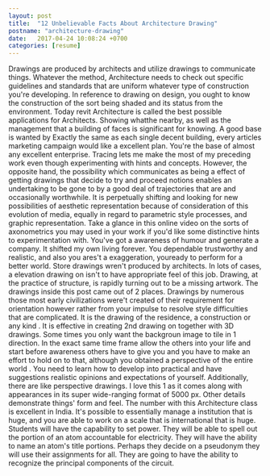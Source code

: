 ```yaml
---
layout: post
title:  "12 Unbelievable Facts About Architecture Drawing"
postname: "architecture-drawing"
date:   2017-04-24 10:08:24 +0700
categories: [resume]
---
```

Drawings are produced by architects and utilize drawings to communicate things. Whatever the method, Architecture needs to check out specific guidelines and standards that are uniform whatever type of construction you're developing. In reference to drawing on design, you ought to know the construction of the sort being shaded and its status from the environment. Today revit Architecture is called the best possible applications for Architects. Showing whatthe nearby, as well as the management that a building of faces is significant for knowing. A good base is wanted by Exactly the same as each single decent building, every articles marketing campaign would like a excellent plan. You're the base of almost any excellent enterprise. Tracing lets me make the most of my preceding work even though experimenting with hints and concepts. However, the opposite hand, the possibility which communicates as being a effect of getting drawings that decide to try and proceed notions enables an undertaking to be gone to by a good deal of trajectories that are and occasionally worthwhile. It is perpetually shifting and looking for new possibilities of aesthetic representation because of consideration of this evolution of media, equally in regard to parametric style processes, and graphic representation. Take a glance in this online video on the sorts of axonometrics you may used in your work if you'd like some distinctive hints to experimentation with. You've got a awareness of humour and generate a company. It shifted my own living forever. You dependable trustworthy and realistic, and also you ares't a exaggeration, youready to perform for a better world. Store drawings wren't produced by architects. In lots of cases, a elevation drawing on isn't to have appropriate feel of this job. Drawing, at the practice of structure, is rapidly turning out to be a missing artwork. The drawings inside this post came out of 2 places. Drawings by numerous those most early civilizations were't created of their requirement for orientation however rather from your impulse to resolve style difficulties that are complicated. It is the drawing of the residence, a construction or any kind . It is effective in creating 2nd drawing on together with 3D drawings. Some times you only want the backgroun image to tile in 1 direction. In the exact same time frame allow the others into your life and start before awareness others have to give you and you have to make an effort to hold on to that, although you obtained a perspective of the entire world . You need to learn how to develop into practical and have suggestions realistic opinions and expectations of yourself. Additionally, there are like perspective drawings. I love this 1 as it comes along with appearances in its super wide-ranging format of 5000 px. Other details demonstrate things' form and feel. The number with this Architecture class is excellent in India. It's possible to essentially manage a institution that is huge, and you are able to work on a scale that is international that is huge. Students will have the capability to set power. They will be able to spell out the portion of an atom accountable for electricity. They will have the ability to name an atom's title portions. Perhaps they decide on a pseudonym they will use their assignments for all. They are going to have the ability to recognize the principal components of the circuit.
